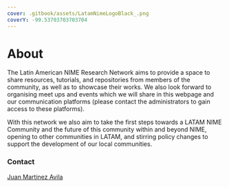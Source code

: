 ```yaml
---
cover: .gitbook/assets/LatamNimeLogoBlack_.png
coverY: -99.53703703703704
---
```


# About

The Latin American NIME Research Network aims to provide a space to share resources, tutorials, and repositories from members of the community, as well as to showcase their works. We also look forward to organising meet ups and events which we will share in this webpage and our communication platforms (please contact the administrators to gain access to these platforms).  

With this network we also aim to take the first steps towards a LATAM NIME Community and the future of this community within and beyond NIME, opening to other communities in LATAM, and stirring policy changes to support the development of our local communities.

### Contact

[Juan Martinez Avila](mailto:psxjpma@nott.ac.uk)
